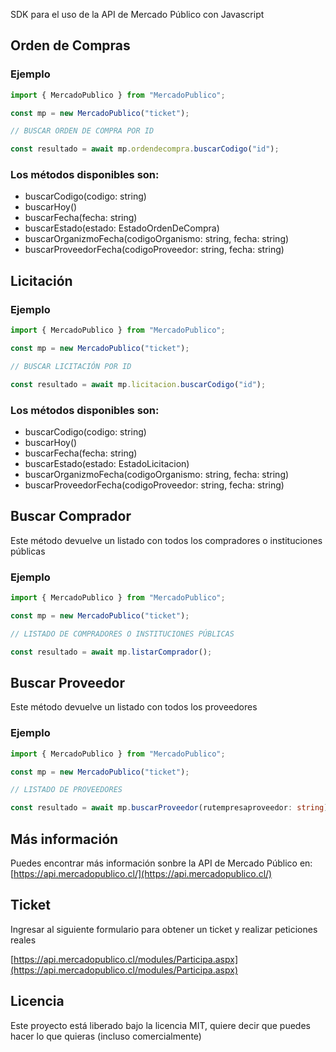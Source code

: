 SDK para el uso de la API de Mercado Público con Javascript

## Orden de Compras

### Ejemplo

```ts
import { MercadoPublico } from "MercadoPublico";

const mp = new MercadoPublico("ticket");

// BUSCAR ORDEN DE COMPRA POR ID

const resultado = await mp.ordendecompra.buscarCodigo("id");
```

### Los métodos disponibles son:

- buscarCodigo(codigo: string)
- buscarHoy()
- buscarFecha(fecha: string)
- buscarEstado(estado: EstadoOrdenDeCompra)
- buscarOrganizmoFecha(codigoOrganismo: string, fecha: string)
- buscarProveedorFecha(codigoProveedor: string, fecha: string)

## Licitación

### Ejemplo

```ts
import { MercadoPublico } from "MercadoPublico";

const mp = new MercadoPublico("ticket");

// BUSCAR LICITACIÓN POR ID

const resultado = await mp.licitacion.buscarCodigo("id");
```

### Los métodos disponibles son:

- buscarCodigo(codigo: string)
- buscarHoy()
- buscarFecha(fecha: string)
- buscarEstado(estado: EstadoLicitacion)
- buscarOrganizmoFecha(codigoOrganismo: string, fecha: string)
- buscarProveedorFecha(codigoProveedor: string, fecha: string)

## Buscar Comprador

Este método devuelve un listado con todos los compradores o instituciones públicas

### Ejemplo

```ts
import { MercadoPublico } from "MercadoPublico";

const mp = new MercadoPublico("ticket");

// LISTADO DE COMPRADORES O INSTITUCIONES PÚBLICAS

const resultado = await mp.listarComprador();
```

## Buscar Proveedor

Este método devuelve un listado con todos los proveedores

### Ejemplo

```ts
import { MercadoPublico } from "MercadoPublico";

const mp = new MercadoPublico("ticket");

// LISTADO DE PROVEEDORES

const resultado = await mp.buscarProveedor(rutempresaproveedor: string);

```

## Más información

Puedes encontrar más información sonbre la API de Mercado Público en: [https://api.mercadopublico.cl/](https://api.mercadopublico.cl/)

## Ticket

Ingresar al siguiente formulario para obtener un ticket y realizar peticiones reales

[https://api.mercadopublico.cl/modules/Participa.aspx](https://api.mercadopublico.cl/modules/Participa.aspx)

## Licencia

Este proyecto está liberado bajo la licencia MIT, quiere decir que puedes hacer lo que quieras (incluso comercialmente)
